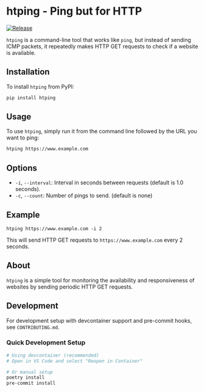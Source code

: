 # htping - Ping but for HTTP

[![Release](https://github.com/lukas-holzner/htping/actions/workflows/release.yml/badge.svg)](https://github.com/lukas-holzner/htping/actions/workflows/release.yml)

`htping` is a command-line tool that works like `ping`, but instead of sending ICMP packets, it repeatedly makes HTTP GET requests to check if a website is available.

## Installation

To install `htping` from PyPI:

``` bash
pip install htping
```


## Usage

To use `htping`, simply run it from the command line followed by the URL you want to ping:

``` bash
htping https://www.example.com
```

## Options

- `-i`, `--interval`: Interval in seconds between requests (default is 1.0 seconds).
- `-c`, `--count`: Number of pings to send. (default is none)

## Example

```
htping https://www.example.com -i 2
```

This will send HTTP GET requests to `https://www.example.com` every 2 seconds.

## About

`htping` is a simple tool for monitoring the availability and responsiveness of websites by sending periodic HTTP GET requests.

## Development

For development setup with devcontainer support and pre-commit hooks, see `CONTRIBUTING.md`.

### Quick Development Setup
```bash
# Using devcontainer (recommended)
# Open in VS Code and select "Reopen in Container"

# Or manual setup
poetry install
pre-commit install
```
